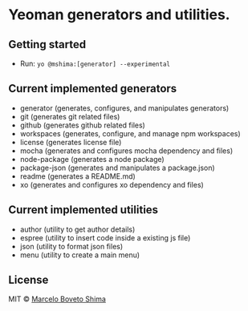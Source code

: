 # Yeoman generators and utilities.

## Getting started

- Run: `yo @mshima:[generator] --experimental`

## Current implemented generators

- generator (generates, configures, and manipulates generators)
- git (generates git related files)
- github (generates github related files)
- workspaces (generates, configure, and manage npm workspaces)
- license (generates license file)
- mocha (generates and configures mocha dependency and files)
- node-package (generates a node package)
- package-json (generates and manipulates a package.json)
- readme (generates a README.md)
- xo (generates and configures xo dependency and files)

## Current implemented utilities

- author (utility to get author details)
- espree (utility to insert code inside a existing js file)
- json (utility to format json files)
- menu (utility to create a main menu)

## License

MIT © [Marcelo Boveto Shima]()

